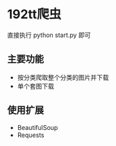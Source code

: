 # 192tt爬虫
直接执行 python start.py 即可
## 主要功能

- 按分类爬取整个分类的图片并下载
- 单个套图下载

## 使用扩展

- BeautifulSoup
- Requests